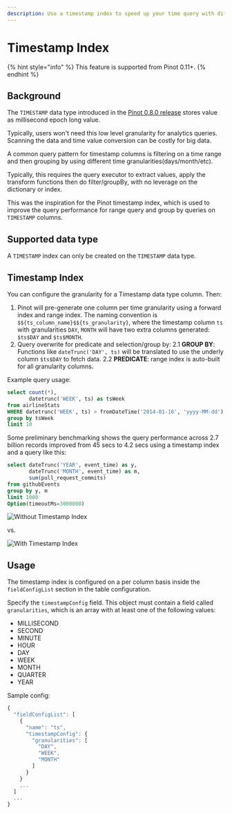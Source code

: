 ```yaml
---
description: Use a timestamp index to speed up your time query with different granularities
---
```


# Timestamp Index

{% hint style="info" %}
This feature is supported from Pinot 0.11+.
{% endhint %}

## Background

The `TIMESTAMP` data type introduced in the [Pinot 0.8.0 release](../releases/0.8.0.md) stores value as millisecond epoch long value.

Typically, users won't need this low level granularity for analytics queries. Scanning the data and time value conversion can be costly for big data.

A common query pattern for timestamp columns is filtering on a time range and then grouping by using different time granularities(days/month/etc).

Typically, this requires the query executor to extract values, apply the transform functions then do filter/groupBy, with no leverage on the dictionary or index.

This was the inspiration for the Pinot timestamp index, which is used to improve the query performance for range query and group by queries on `TIMESTAMP` columns.

## Supported data type

A `TIMESTAMP` index can only be created on the `TIMESTAMP` data type.

## Timestamp Index

You can configure the granularity for a Timestamp data type column. Then:

1. Pinot will pre-generate one column per time granularity using a forward index and range index. The naming convention is `$${ts_column_name}$${ts_granularity}`, where the timestamp column `ts` with granularities `DAY`, `MONTH` will have two extra columns generated: `$ts$DAY` and `$ts$MONTH`.
2. Query overwrite for predicate and selection/group by:
   2.1 **GROUP BY**: Functions like `dateTrunc('DAY', ts)` will be translated to use the underly column `$ts$DAY` to fetch data.
   2.2 **PREDICATE**: range index is auto-built for all granularity columns.

Example query usage:

```sql
select count(*), 
       datetrunc('WEEK', ts) as tsWeek 
from airlineStats 
WHERE datetrunc('WEEK', ts) > fromDateTime('2014-01-16', 'yyyy-MM-dd') 
group by tsWeek
limit 10
```

Some preliminary benchmarking shows the query performance across 2.7 billion records improved from 45 secs to 4.2 secs using a timestamp index and a query like this:

```sql
select dateTrunc('YEAR', event_time) as y, 
       dateTrunc('MONTH', event_time) as m,  
       sum(pull_request_commits) 
from githubEvents 
group by y, m
limit 1000
Option(timeoutMs=3000000)
```

![Without Timestamp Index](https://user-images.githubusercontent.com/1202120/160910329-0d9ca637-dc95-4137-8c79-2f66cc8fbabf.png)

vs.

![With Timestamp Index](https://user-images.githubusercontent.com/1202120/160910364-48424875-1967-42d3-9a76-bdf1ee81a4ca.png)

## Usage

The timestamp index is configured on a per column basis inside the `fieldConfigList` section in the table configuration.

Specify the `timestampConfig` field. This object must contain a field called `granularities`, which is an array with 
at least one of the following values:
- MILLISECOND
- SECOND
- MINUTE
- HOUR
- DAY
- WEEK
- MONTH
- QUARTER
- YEAR

Sample config:

```js
{
  "fieldConfigList": [
    {
      "name": "ts",
      "timestampConfig": {
        "granularities": [
          "DAY",
          "WEEK",
          "MONTH"
        ]
      }
    }
    ...
  ]
  ...
}
```

